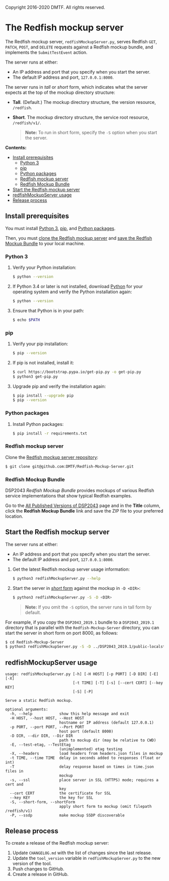 Copyright 2016-2020 DMTF. All rights reserved.

# The Redfish mockup server

The Redfish mockup server, `redfishMockupServer.py`, serves Redfish `GET`, `PATCH`, `POST`, and `DELETE` requests against a Redfish mockup bundle, and implements the `SubmitTestEvent` action.

The server runs at either:

* An IP address and port that you specify when you start the server.
* The default IP address and port, `127.0.0.1:8000`.

<a id="server-form"></a>

The server runs in *tall* or *short* form, which indicates what the server expects at the top of the mockup directory structure:

* **Tall**. (Default.) The mockup directory structure, the version resource, `/redfish`.
* **Short**. The mockup directory structure, the service root resource, `/redfish/v1/`. 

    > **Note:** To run in short form, specify the `-S` option when you start the server.
    
**Contents:**

* [Install prerequisites](#install-prerequisites)
    + [Python 3](#python-3)
    + [pip](#pip)
    + [Python packages](#python-packages)
    + [Redfish mockup server](#redfish-mockup-server)
    + [Redfish Mockup Bundle](#redfish-mockup-bundle)
* [Start the Redfish mockup server](#start-the-redfish-mockup-server)
* [redfishMockupServer usage](#redfishmockupserver-usage)
* [Release process](#release-process)

## Install prerequisites

You must install [Python 3](#python-3), [pip](#pip), and [Python packages](#python-packages).

Then, you must [clone the Redfish mockup server](#clone-the-redfish-mockup-server) and [save the Redfish Mockup Bundle](#save-the-redfish-mockup-bundle) to your local machine.

### Python 3

1. Verify your Python installation:

    ```bash
    $ python --version
    ```

1. If Python 3.4 or later is not installed, download [Python](https://www.python.org/downloads/ "https://www.python.org/downloads/") for your operating system and verify the Python installation again:

    ```bash
    $ python --version
    ```

1. Ensure that Python is in your path:

    ```bash
    $ echo $PATH
    ```

### pip

1. Verify your pip installation:

    ```bash
    $ pip --version
    ```

1. If pip is not installed, install it:

    ```bash
    $ curl https://bootstrap.pypa.io/get-pip.py -o get-pip.py
    $ python3 get-pip.py
    ```

1. Upgrade pip and verify the installation again:

    ```bash
    $ pip install --upgrade pip
    $ pip --version
    ```

### Python packages

1. Install Python packages:

    ```bash
    $ pip install -r requirements.txt
    ```

<a id="clone-the-redfish-mockup-server"></a>

### Redfish mockup server

Clone the [Redfish mockup server repository](https://github.com/dmtf/Redfish-Mockup-Server "https://github.com/dmtf/Redfish-Mockup-Server"):

```bash
$ git clone git@github.com:DMTF/Redfish-Mockup-Server.git
```

<a id="save-the-redfish-mockup-bundle"></a>
 
### Redfish Mockup Bundle

DSP2043 *Redfish Mockup Bundle* provides mockups of various Redfish service implementations that show typical Redfish examples.

Go to the [All Published Versions of DSP2043](https://www.dmtf.org/dsp/DSP2043 "https://www.dmtf.org/dsp/DSP2043") page and in the **Title** column, click the **Redfish Mockup Bundle** link and save the ZIP file to your preferred location.

## Start the Redfish mockup server

The server runs at either:

* An IP address and port that you specify when you start the server.
* The default IP address and port, `127.0.0.1:8000`.

1. Get the latest Redfish mockup server usage information:

    ```bash
    $ python3 redfishMockupServer.py --help
    ```

1. Start the server in [*short* form](#server-form) against the mockup in `-D <DIR>`:

    ```bash
    $ python3 redfishMockupServer.py -S -D <DIR>
    ```

    > **Note:** If you omit the `-S` option, the server runs in tall form by default.

For example, if you copy the `DSP2043_2019.1` bundle to a `DSP2043_2019.1` directory that is parallel with the `Redfish-Mockup-Server` directory, you can start the server in short form on port 8000, as follows:

```bash
$ cd Redfish-Mockup-Server
$ python3 redfishMockupServer.py -S -D ../DSP2043_2019.1/public-localstorage
```

## redfishMockupServer usage

```
usage: redfishMockupServer.py [-h] [-H HOST] [-p PORT] [-D DIR] [-E] [-X]
                              [-t TIME] [-T] [-s] [--cert CERT] [--key KEY]
                              [-S] [-P]

Serve a static Redfish mockup.

optional arguments:
  -h, --help            show this help message and exit
  -H HOST, --host HOST, --Host HOST
                        hostname or IP address (default 127.0.0.1)
  -p PORT, --port PORT, --Port PORT
                        host port (default 8000)
  -D DIR, --dir DIR, --Dir DIR
                        path to mockup dir (may be relative to CWD)
  -E, --test-etag, --TestEtag
                        (unimplemented) etag testing
  -X, --headers         load headers from headers.json files in mockup
  -t TIME, --time TIME  delay in seconds added to responses (float or int)
  -T                    delay response based on times in time.json files in
                        mockup
  -s, --ssl             place server in SSL (HTTPS) mode; requires a cert and
                        key
  --cert CERT           the certificate for SSL
  --key KEY             the key for SSL
  -S, --short-form, --shortForm
                        apply short form to mockup (omit filepath /redfish/v1)
  -P, --ssdp            make mockup SSDP discoverable
```

## Release process

To create a release of the Redfish mockup server:

1. Update `CHANGELOG.md` with the list of changes since the last release.
1. Update the `tool_version` variable in `redfishMockupServer.py` to the new version of the tool.
1. Push changes to GitHub.
1. Create a release in GitHub.
